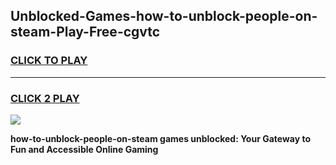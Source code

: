 
## Unblocked-Games-how-to-unblock-people-on-steam-Play-Free-cgvtc
<h3>
<a href="https://premium76.site?title=how-to-unblock-people-on-steam&ref=18A1">CLICK TO PLAY</a></h3>
<hr>

<h3>
<a href="https://premium76.site?title=how-to-unblock-people-on-steam&ref=18A1">CLICK 2 PLAY</a>
  
</h3>

<a href="https://premium76.site?title=how-to-unblock-people-on-steam&ref=18A1"><img src="https://clearcache.store/games.png"></a>


**how-to-unblock-people-on-steam games unblocked: Your Gateway to Fun and Accessible Online Gaming**
